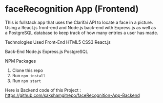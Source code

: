 # faceRecognition App (Frontend)
This is fullstack app that uses the Clarifai API to locate a face in a picture. Using a React.js front-end and Node.js back-end with Express.js as well as a PostgreSQL database to keep track of how many entries a user has made.

Technologies Used
Front-End
HTML5
CSS3
React.js

Back-End
Node.js
Express.js
PostgreSQL

NPM Packages
1. Clone this repo
2. Run `npm install`
3. Run `npm start`

Here is Backend code of this Project : https://github.com/sakshamgitrepo/faceRecognition-App-Backend

